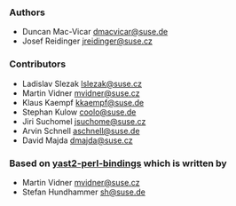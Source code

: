 ### Authors
* Duncan Mac-Vicar <dmacvicar@suse.de>
* Josef Reidinger  <jreidinger@suse.cz>

### Contributors
* Ladislav Slezak <lslezak@suse.cz>
* Martin Vidner <mvidner@suse.cz>
* Klaus Kaempf <kkaempf@suse.de>
* Stephan Kulow <coolo@suse.de>
* Jiri Suchomel <jsuchome@suse.cz>
* Arvin Schnell <aschnell@suse.de>
* David Majda <dmajda@suse.cz>

### Based on [yast2-perl-bindings](http://github.com/yast/yast-perl-bindings) which is written by
* Martin Vidner <mvidner@suse.cz>
* Stefan Hundhammer <sh@suse.de>

